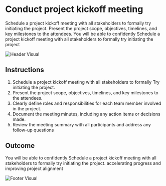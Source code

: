 # Conduct project kickoff meeting

Schedule a project kickoff meeting with all stakeholders to formally try initiating the project. Present the project scope, objectives, timelines, and key milestones to the attendees. You will be able to confidently Schedule a project kickoff meeting with all stakeholders to formally try initiating the project

![Header Visual](https://raw.githubusercontent.com/BriskenFinancials/use-case-template/main/cards/assets/UC10000426-L-01-top.png)

## Instructions

1. Schedule a project kickoff meeting with all stakeholders to formally Try initiating the project.
2. Present the project scope, objectives, timelines, and key milestones to the attendees.
3. Clearly define roles and responsibilities for each team member involved in the project.
4. Document the meeting minutes, including any action items or decisions made.
5. Review the meeting summary with all participants and address any follow-up questions

## Outcome

You will be able to confidently Schedule a project kickoff meeting with all stakeholders to formally try initiating the project. accelerating progress and improving project alignment

![Footer Visual](https://raw.githubusercontent.com/BriskenFinancials/use-case-template/main/cards/assets/UC10000426-L-01-bottom.png)